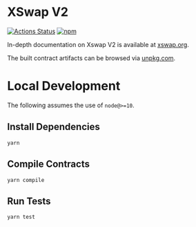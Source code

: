 # XSwap V2

[![Actions Status](https://github.com/xswap/xswap-v2-periphery/workflows/CI/badge.svg)](https://github.com/xswap/xswap-v2-periphery/actions)
[![npm](https://img.shields.io/npm/v/@xswap/v2-periphery?style=flat-square)](https://npmjs.com/package/@xswap/v2-periphery)

In-depth documentation on Xswap V2 is available at [xswap.org](https://xswap.org/docs).

The built contract artifacts can be browsed via [unpkg.com](https://unpkg.com/browse/@xswap/v2-periphery@latest/).

# Local Development

The following assumes the use of `node@>=10`.

## Install Dependencies

`yarn`

## Compile Contracts

`yarn compile`

## Run Tests

`yarn test`

